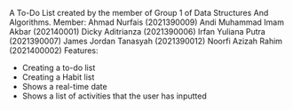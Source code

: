 A To-Do List created by the member of Group 1 of Data Structures And Algorithms.
Member:
Ahmad Nurfais 
(2021390009)
Andi Muhammad Imam Akbar (202140001)
Dicky Aditrianza (2021390006)
Irfan Yuliana Putra (2021390007)
James Jordan Tanasyah (2021390012)
Noorfi Azizah Rahim (2021400002)
Features:
- Creating a to-do list
- Creating a Habit list
- Shows a real-time date
- Shows a list of activities that the user has inputted
